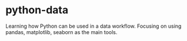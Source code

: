 # python-data

Learning how Python can be used in a data workflow. Focusing on using pandas, matplotlib, seaborn as the main tools.
